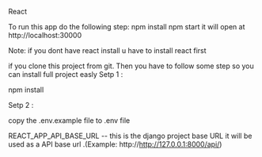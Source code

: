 React

To run this app do the following step:
npm install
npm start
it will open at http://localhost:30000

Note: if you dont have react install u have to install react first

if you clone this project from git. Then you have to follow some step so you can install full project easly
Setp 1 :

npm install

Setp 2 :

copy the .env.example file to .env file


REACT_APP_API_BASE_URL -- this is the django project base URL it will be used as a API base url .(Example: http://http://127.0.0.1:8000/api/)


